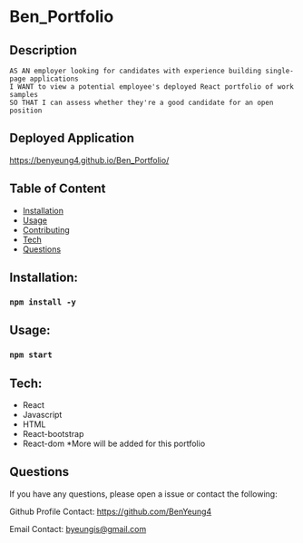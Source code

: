 # Ben_Portfolio

## Description

```
AS AN employer looking for candidates with experience building single-page applications
I WANT to view a potential employee's deployed React portfolio of work samples
SO THAT I can assess whether they're a good candidate for an open position
```

## Deployed Application

https://benyeung4.github.io/Ben_Portfolio/

## Table of Content

- [Installation](#Installation)
- [Usage](#Usage)
- [Contributing](#Contributing)
- [Tech](#Tech)
- [Questions](#Questions)

## Installation:

### `npm install -y`

## Usage:

### `npm start`

## Tech:

- React
- Javascript
- HTML
- React-bootstrap
- React-dom
  \*More will be added for this portfolio

## Questions

If you have any questions, please open a issue or contact the following:

Github Profile Contact: https://github.com/BenYeung4

Email Contact: byeungis@gmail.com

